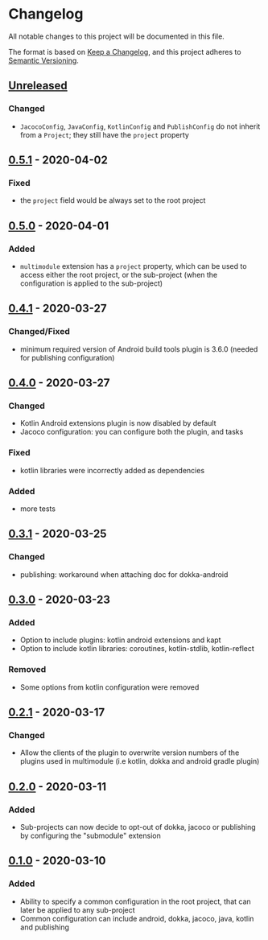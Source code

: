 # Changelog
All notable changes to this project will be documented in this file.

The format is based on [Keep a Changelog](https://keepachangelog.com/en/1.0.0/),
and this project adheres to [Semantic Versioning](https://semver.org/spec/v2.0.0.html).

## [Unreleased]
### Changed
- `JacocoConfig`, `JavaConfig`, `KotlinConfig` and `PublishConfig` do not inherit from a `Project`;
    they still have the `project` property

## [0.5.1] - 2020-04-02
### Fixed
- the `project` field would be always set to the root project

## [0.5.0] - 2020-04-01
### Added
- `multimodule` extension has a `project` property, which can be used to access either the root project,
    or the sub-project (when the configuration is applied to the sub-project)

## [0.4.1] - 2020-03-27
### Changed/Fixed
- minimum required version of Android build tools plugin is 3.6.0 (needed for publishing configuration)

## [0.4.0] - 2020-03-27
### Changed
- Kotlin Android extensions plugin is now disabled by default
- Jacoco configuration: you can configure both the plugin, and tasks

### Fixed
- kotlin libraries were incorrectly added as dependencies

### Added
- more tests

## [0.3.1] - 2020-03-25
### Changed
- publishing: workaround when attaching doc for dokka-android

## [0.3.0] - 2020-03-23
### Added
- Option to include plugins: kotlin android extensions and kapt 
- Option to include kotlin libraries: coroutines, kotlin-stdlib, kotlin-reflect

### Removed
- Some options from kotlin configuration were removed

## [0.2.1] - 2020-03-17
### Changed
- Allow the clients of the plugin to overwrite version numbers of the plugins used in multimodule (i.e kotlin, dokka and android gradle plugin)

## [0.2.0] - 2020-03-11
### Added
- Sub-projects can now decide to opt-out of dokka, jacoco or publishing
    by configuring the "submodule" extension

## [0.1.0] - 2020-03-10
### Added
- Ability to specify a common configuration in the root project,
    that can later be applied to any sub-project
- Common configuration can include android, dokka, jacoco, java, kotlin and publishing

[Unreleased]: https://github.com/nofrills-io/gradle-multimodule/compare/v0.5.1...HEAD
[0.5.1]: https://github.com/nofrills-io/gradle-multimodule/compare/v0.5.0...v0.5.1
[0.5.0]: https://github.com/nofrills-io/gradle-multimodule/compare/v0.4.1...v0.5.0
[0.4.1]: https://github.com/nofrills-io/gradle-multimodule/compare/v0.4.0...v0.4.1
[0.4.0]: https://github.com/nofrills-io/gradle-multimodule/compare/v0.3.1...v0.4.0
[0.3.1]: https://github.com/nofrills-io/gradle-multimodule/compare/v0.3.0...v0.3.1
[0.3.0]: https://github.com/nofrills-io/gradle-multimodule/compare/v0.2.1...v0.3.0
[0.2.1]: https://github.com/nofrills-io/gradle-multimodule/compare/v0.2.0...v0.2.1
[0.2.0]: https://github.com/nofrills-io/gradle-multimodule/compare/v0.1.0...v0.2.0
[0.1.0]: https://github.com/nofrills-io/gradle-multimodule/releases/tag/v0.1.0